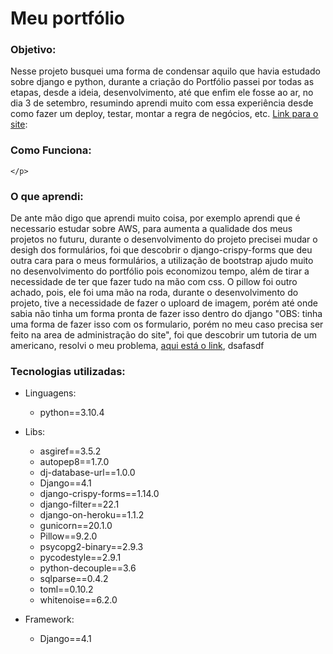 <h1>Meu portfólio</h1>
<h3>Objetivo:</h3>
    <p>
        Nesse projeto busquei uma forma de condensar aquilo que 
        havia estudado sobre django e python, durante a criação 
        do Portfólio passei por todas as etapas, desde a ideia, 
        desenvolvimento, até que enfim ele fosse ao ar, no dia 3 
        de setembro, resumindo aprendi muito com essa experiência 
        desde como fazer um deploy, testar, montar a regra de 
        negócios, etc. 
    <a href="https://samuelbarbosa-portfolio.herokuapp.com/">Link para o site</a>: 
    </p>
    
<h3>Como Funciona:</h3>
    <p>
        
    </p>

<h3> O que aprendi:</h3>
    <p>
        De ante mão digo que aprendi muito coisa, por exemplo aprendi que é necessario estudar sobre AWS,
        para aumenta a qualidade dos meus projetos no futuru, durante o desenvolvimento do projeto precisei
        mudar o desigh dos formulários, foi que descobrir o django-crispy-forms que deu outra cara para o meus
        formulários, a utilização de bootstrap ajudo muito no desenvolvimento do portfólio pois economizou tempo,
        além de tirar a necessidade de ter que fazer tudo na mão com css.
        O pillow foi outro achado, pois, ele foi uma mão na roda, durante o desenvolvimento do projeto,
        tive a necessidade de fazer o uploard de imagem, porém até onde sabia não tinha um forma pronta de
        fazer isso dentro do django "OBS: tinha uma forma de fazer isso com os formulario, porém no meu caso
        precisa ser feito na area de administração do site", foi que descobrir um tutoria de um americano,
        resolvi o meu problema, 
        <a href="https://www.youtube.com/watch?v=-0nYBqY9i5w&list=PL9UTba6pPW3LM_D8GG8bjLX8EIaksgGpM&index=10">aqui está o link</a>,
        dsafasdf
       </p>

<h3>Tecnologias utilizadas:</h3>

  - Linguagens:
    - python==3.10.4
  
  - Libs:
    - asgiref==3.5.2
    - autopep8==1.7.0
    - dj-database-url==1.0.0
    - Django==4.1
    - django-crispy-forms==1.14.0
    - django-filter==22.1
    - django-on-heroku==1.1.2
    - gunicorn==20.1.0
    - Pillow==9.2.0
    - psycopg2-binary==2.9.3
    - pycodestyle==2.9.1
    - python-decouple==3.6
    - sqlparse==0.4.2
    - toml==0.10.2  
    - whitenoise==6.2.0
  - Framework:
    - Django==4.1
